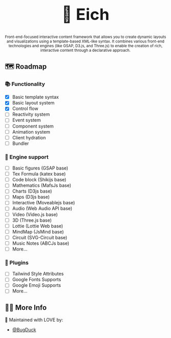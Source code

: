 <div style="text-align: center">
  <h1 style="font-size: 50px">🧩 Eich</h1>
  <sub>
Front-end-focused interactive content framework that allows you to create dynamic layouts and visualizations using a template-based XML-like syntax. It combines various front-end technologies and engines (like GSAP, D3.js, and Three.js) to enable the creation of rich, interactive content through a declarative approach.
  </sub>
</div>

## 🗺 Roadmap

### 📚 Functionality

- [x] Basic template syntax
- [x] Basic layout system
- [x] Control flow
- [ ] Reactivity system
- [ ] Event system
- [ ] Component system
- [ ] Animation system
- [ ] Client hydration
- [ ] Bundler

### 📖 Engine support

- [ ] Basic figures (GSAP base)
- [ ] Tex Formula (katex base)
- [ ] Code block (Shikijs base)
- [ ] Mathematics (MafsJs base)
- [ ] Charts (D3js base)
- [ ] Maps (D3js base)
- [ ] Interactive (Moveablejs base)
- [ ] Audio (Web Audio API base)
- [ ] Video (Video.js base)
- [ ] 3D (Three.js base)
- [ ] Lottie (Lottie Web base)
- [ ] MindMap (JsMind base)
- [ ] Circuit (SVG-Circuit base)
- [ ] Music Notes (ABCJs base)
- [ ] More...

### 🧩 Plugins

- [ ] Tailwind Style Attributes
- [ ] Google Fonts Supports
- [ ] Google Emoji Supports
- [ ] More...

## 🧑‍💻 More Info

💖 Maintained with LOVE by:

- [@BugDuck](https://github.com/Bug-Duck)

